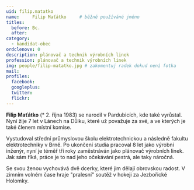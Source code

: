 ```yaml
---
uid: filip.matatko
name:     Filip Maťátko  	# běžně používáné jméno
titles:
  before: Bc.
  after:
category:
  - kandidat-obec
ordclenove: 0
description: plánovač a technik výrobních linek
profession: plánovač a technik výrobních linek
img: people/filip-matatko.jpg # zakomentuj radek dokud není fotka
mail:
profiles:
  facebook:
  googleplus:
  twitter:
  flickr:
---
```


**Filip Maťátko** (* 2. října 1983) se narodil v Pardubicích, kde také vyrůstal. Nyní žije 7 let v Lánech na Důlku, které už považuje za své, a ve kterých je také členem místní komise. 

Vystudoval střední průmyslovou školu elektrotechnickou a následně fakultu elektrotechniky v Brně. Po ukončení studia pracoval 8 let jako výrobní inženýr, nyní je téměř tři roky zaměstnáván jako plánovač výrobních linek. Jak sám říká, práce je to nad jeho očekávání pestrá, ale taky náročná. 

Se svou ženou vychovává dvě dcerky, které jim dělají obrovskou radost. V zimním volném čase hraje "pralesní" soutěž v hokeji za Jezbořické Holomky.

